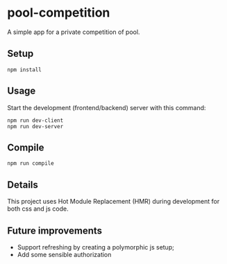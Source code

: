 # pool-competition
A simple app for a private competition of pool.

## Setup

```
npm install
```

## Usage

Start the development (frontend/backend) server with this command:

```
npm run dev-client
npm run dev-server
```

## Compile

```
npm run compile
```

## Details
This project uses Hot Module Replacement (HMR) during development for both css and js code.

## Future improvements
 - Support refreshing by creating a polymorphic js setup;
 - Add some sensible authorization



